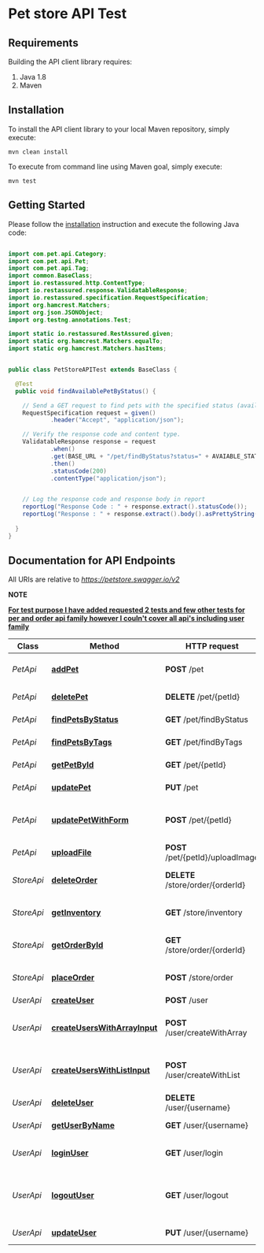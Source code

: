 # Pet store API Test

## Requirements

Building the API client library requires:
1. Java 1.8
2. Maven

## Installation

To install the API client library to your local Maven repository, simply execute:

```shell
mvn clean install
```

To execute from command line using Maven goal, simply execute:

```shell
mvn test
```

## Getting Started

Please follow the [installation](#installation) instruction and execute the following Java code:

```java

import com.pet.api.Category;
import com.pet.api.Pet;
import com.pet.api.Tag;
import common.BaseClass;
import io.restassured.http.ContentType;
import io.restassured.response.ValidatableResponse;
import io.restassured.specification.RequestSpecification;
import org.hamcrest.Matchers;
import org.json.JSONObject;
import org.testng.annotations.Test;

import static io.restassured.RestAssured.given;
import static org.hamcrest.Matchers.equalTo;
import static org.hamcrest.Matchers.hasItems;


public class PetStoreAPITest extends BaseClass {

  @Test
  public void findAvailablePetByStatus() {

    // Send a GET request to find pets with the specified status (available).
    RequestSpecification request = given()
            .header("Accept", "application/json");

    // Verify the response code and content type.
    ValidatableResponse response = request
            .when()
            .get(BASE_URL + "/pet/findByStatus?status=" + AVAIABLE_STATUS)
            .then()
            .statusCode(200)
            .contentType("application/json");


    // Log the response code and response body in report
    reportLog("Response Code : " + response.extract().statusCode());
    reportLog("Response : " + response.extract().body().asPrettyString());
    
  }
}

```


## Documentation for API Endpoints

All URIs are relative to *https://petstore.swagger.io/v2*

**NOTE**

[**For test purpose I have added requested 2 tests and few other tests for per and order api family however I couln't cover all api's including user family**](#)



Class | Method | HTTP request | Description
------------ | ------------- | ------------- | -------------
*PetApi* | [**addPet**](docs/PetApi.md#addPet) | **POST** /pet | Add a new pet to the store
*PetApi* | [**deletePet**](docs/PetApi.md#deletePet) | **DELETE** /pet/{petId} | Deletes a pet
*PetApi* | [**findPetsByStatus**](docs/PetApi.md#findPetsByStatus) | **GET** /pet/findByStatus | Finds Pets by status
*PetApi* | [**findPetsByTags**](docs/PetApi.md#findPetsByTags) | **GET** /pet/findByTags | Finds Pets by tags
*PetApi* | [**getPetById**](docs/PetApi.md#getPetById) | **GET** /pet/{petId} | Find pet by ID
*PetApi* | [**updatePet**](docs/PetApi.md#updatePet) | **PUT** /pet | Update an existing pet
*PetApi* | [**updatePetWithForm**](docs/PetApi.md#updatePetWithForm) | **POST** /pet/{petId} | Updates a pet in the store with form data
*PetApi* | [**uploadFile**](docs/PetApi.md#uploadFile) | **POST** /pet/{petId}/uploadImage | uploads an image
*StoreApi* | [**deleteOrder**](docs/StoreApi.md#deleteOrder) | **DELETE** /store/order/{orderId} | Delete purchase order by ID
*StoreApi* | [**getInventory**](docs/StoreApi.md#getInventory) | **GET** /store/inventory | Returns pet inventories by status
*StoreApi* | [**getOrderById**](docs/StoreApi.md#getOrderById) | **GET** /store/order/{orderId} | Find purchase order by ID
*StoreApi* | [**placeOrder**](docs/StoreApi.md#placeOrder) | **POST** /store/order | Place an order for a pet
*UserApi* | [**createUser**](docs/UserApi.md#createUser) | **POST** /user | Create user
*UserApi* | [**createUsersWithArrayInput**](docs/UserApi.md#createUsersWithArrayInput) | **POST** /user/createWithArray | Creates list of users with given input array
*UserApi* | [**createUsersWithListInput**](docs/UserApi.md#createUsersWithListInput) | **POST** /user/createWithList | Creates list of users with given input array
*UserApi* | [**deleteUser**](docs/UserApi.md#deleteUser) | **DELETE** /user/{username} | Delete user
*UserApi* | [**getUserByName**](docs/UserApi.md#getUserByName) | **GET** /user/{username} | Get user by user name
*UserApi* | [**loginUser**](docs/UserApi.md#loginUser) | **GET** /user/login | Logs user into the system
*UserApi* | [**logoutUser**](docs/UserApi.md#logoutUser) | **GET** /user/logout | Logs out current logged in user session
*UserApi* | [**updateUser**](docs/UserApi.md#updateUser) | **PUT** /user/{username} | Updated user


